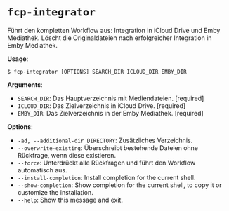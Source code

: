 # `fcp-integrator`

Führt den kompletten Workflow aus: Integration in iCloud Drive und Emby Mediathek.
Löscht die Originaldateien nach erfolgreicher Integration in Emby Mediathek.

**Usage**:

```console
$ fcp-integrator [OPTIONS] SEARCH_DIR ICLOUD_DIR EMBY_DIR
```

**Arguments**:

* `SEARCH_DIR`: Das Hauptverzeichnis mit Mediendateien.  [required]
* `ICLOUD_DIR`: Das Zielverzeichnis in iCloud Drive.  [required]
* `EMBY_DIR`: Das Zielverzeichnis in der Emby Mediathek.  [required]

**Options**:

* `-ad, --additional-dir DIRECTORY`: Zusätzliches Verzeichnis.
* `--overwrite-existing`: Überschreibt bestehende Dateien ohne Rückfrage, wenn diese existieren.
* `--force`: Unterdrückt alle Rückfragen und führt den Workflow automatisch aus.
* `--install-completion`: Install completion for the current shell.
* `--show-completion`: Show completion for the current shell, to copy it or customize the installation.
* `--help`: Show this message and exit.

